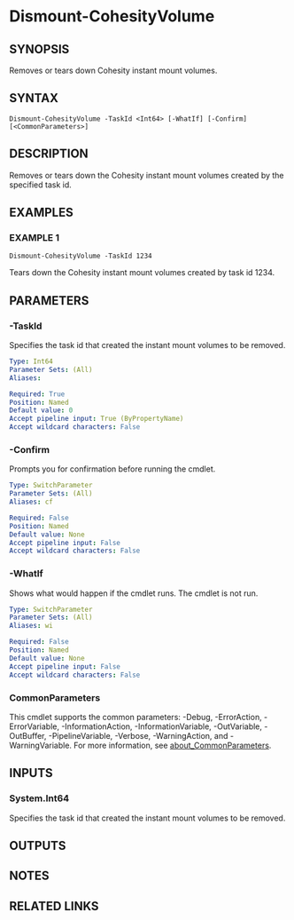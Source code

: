 # Dismount-CohesityVolume

## SYNOPSIS
Removes or tears down Cohesity instant mount volumes.

## SYNTAX

```
Dismount-CohesityVolume -TaskId <Int64> [-WhatIf] [-Confirm] [<CommonParameters>]
```

## DESCRIPTION
Removes or tears down the Cohesity instant mount volumes created by the specified task id.

## EXAMPLES

### EXAMPLE 1
```
Dismount-CohesityVolume -TaskId 1234
```

Tears down the Cohesity instant mount volumes created by task id 1234.

## PARAMETERS

### -TaskId
Specifies the task id that created the instant mount volumes to be removed.

```yaml
Type: Int64
Parameter Sets: (All)
Aliases:

Required: True
Position: Named
Default value: 0
Accept pipeline input: True (ByPropertyName)
Accept wildcard characters: False
```

### -Confirm
Prompts you for confirmation before running the cmdlet.

```yaml
Type: SwitchParameter
Parameter Sets: (All)
Aliases: cf

Required: False
Position: Named
Default value: None
Accept pipeline input: False
Accept wildcard characters: False
```

### -WhatIf
Shows what would happen if the cmdlet runs.
The cmdlet is not run.

```yaml
Type: SwitchParameter
Parameter Sets: (All)
Aliases: wi

Required: False
Position: Named
Default value: None
Accept pipeline input: False
Accept wildcard characters: False
```

### CommonParameters
This cmdlet supports the common parameters: -Debug, -ErrorAction, -ErrorVariable, -InformationAction, -InformationVariable, -OutVariable, -OutBuffer, -PipelineVariable, -Verbose, -WarningAction, and -WarningVariable. For more information, see [about_CommonParameters](http://go.microsoft.com/fwlink/?LinkID=113216).

## INPUTS

### System.Int64
Specifies the task id that created the instant mount volumes to be removed.

## OUTPUTS

## NOTES

## RELATED LINKS
